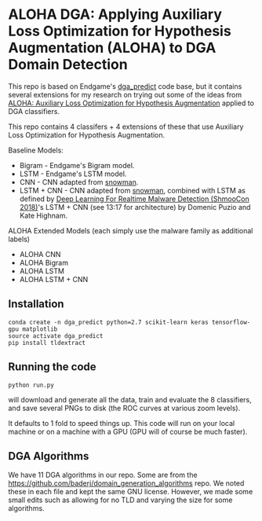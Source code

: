 # ALOHA DGA: Applying Auxiliary Loss Optimization for Hypothesis Augmentation (ALOHA) to DGA Domain Detection

This repo is based on Endgame's [dga_predict](https://github.com/endgameinc/dga_predict) code base, but it contains several extensions for my research on trying out some of the ideas from [ALOHA: Auxiliary Loss Optimization for Hypothesis Augmentation](https://arxiv.org/pdf/1903.05700.pdf) applied to DGA classifiers.

This repo contains 4 classifers + 4 extensions of these that use Auxiliary Loss Optimization for Hypothesis Augmentation.

Baseline Models:
* Bigram - Endgame's Bigram model.
* LSTM - Endgame's LSTM model.
* CNN - CNN adapted from [snowman](https://github.com/keeganhines/snowman).
* LSTM + CNN - CNN adapted from [snowman](https://github.com/keeganhines/snowman), combined with LSTM as defined by [Deep Learning For Realtime Malware Detection (ShmooCon 2018)](https://www.youtube.com/watch?v=99hniQYB6VM)'s LSTM + CNN (see 13:17 for architecture) by Domenic Puzio and Kate Highnam.

ALOHA Extended Models (each simply use the malware family as additional labels)
* ALOHA CNN
* ALOHA Bigram
* ALOHA LSTM
* ALOHA LSTM + CNN

## Installation

```
conda create -n dga_predict python=2.7 scikit-learn keras tensorflow-gpu matplotlib
source activate dga_predict
pip install tldextract
```

## Running the code

```
python run.py
```

will download and generate all the data, train and evaluate the 8 classifiers, and save several PNGs to disk (the ROC curves at various zoom levels).

It defaults to 1 fold to speed things up.  This code will run on your local machine or on a machine with a GPU (GPU will of course
be much faster).

## DGA Algorithms

We have 11 DGA algorithms in our repo.  Some are from the https://github.com/baderj/domain_generation_algorithms
repo.  We noted these in each file and kept the same GNU license.  However, we made some small edits
such as allowing for no TLD and varying the size for some algorithms.

